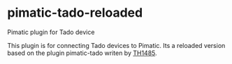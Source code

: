 # pimatic-tado-reloaded
Pimatic plugin for Tado device

This plugin is for connecting Tado devices to Pimatic. Its a reloaded version based on the plugin pimatic-tado writen by [TH1485](https://github.com/TH1485/pimatic-tado).


